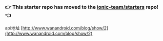 ### :point_right: This starter repo has moved to the [ionic-team/starters](https://github.com/ionic-team/starters/tree/master/ionic-angular/official/tabs) repo! :point_left:

api地址 [http://www.wanandroid.com/blog/show/2](http://www.wanandroid.com/blog/show/2)